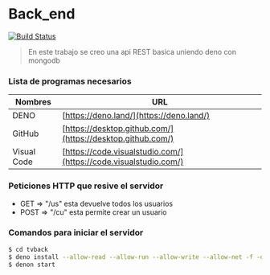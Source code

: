 # Back_end
[![Build Status](https://travis-ci.org/joemccann/dillinger.svg?branch=master)](https://travis-ci.org/joemccann/dillinger)
> En este trabajo se creo una api REST basica uniendo deno con mongodb

### Lista de programas necesarios
| Nombres | URL |
| ------ | ------ |
| DENO | [https://deno.land/](https://deno.land/)|
| GitHub | [https://desktop.github.com/](https://desktop.github.com/) |
|Visual Code|[https://code.visualstudio.com/](https://code.visualstudio.com/) |

### Peticiones HTTP que resive el servidor
 - GET => "/us"   esta devuelve todos los usuarios   
 - POST  => "/cu" esta permite crear un usuario
### Comandos para iniciar el servidor
```sh
$ cd tvback
$ deno install --allow-read --allow-run --allow-write --allow-net -f -q --unstable https://deno.land/x/denon@2.4.0/denon.ts
$ denon start
```
